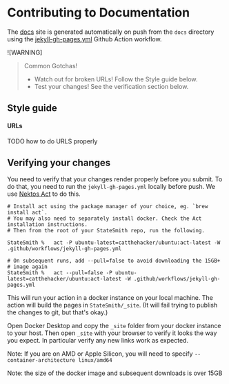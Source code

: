 # Contributing to Documentation

The [docs](/) site is generated automatically on push from the `docs` directory using the [jekyll-gh-pages.yml](/jekyll-gh-pages.yml) Github Action workflow.

![WARNING]
> Common Gotchas!
> * Watch out for broken URLs! Follow the Style guide below.
> * Test your changes! See the verification section below.


## Style guide

#### URLs
TODO how to do URLS properly


## Verifying your changes

You need to verify that your changes render properly before you submit. To do that, you need to run the `jekyll-gh-pages.yml` locally before push. We use [Nektos Act](https://nektosact.com/) to do this.

```
# Install act using the package manager of your choice, eg. `brew install act`.
# You may also need to separately install docker. Check the Act installation instructions.
# Then from the root of your StateSmith repo, run the following.

StateSmith %   act -P ubuntu-latest=catthehacker/ubuntu:act-latest -W .github/workflows/jekyll-gh-pages.yml

# On subsequent runs, add --pull=false to avoid downloading the 15GB+
# image again
StateSmith %   act --pull=false -P ubuntu-latest=catthehacker/ubuntu:act-latest -W .github/workflows/jekyll-gh-pages.yml

```

This will run your action in a docker instance on your local machine. The action will build the pages in `StateSmith/_site`. (It will fail trying to publish the changes to git, but that's okay.)

Open Docker Desktop and copy the `_site` folder from your docker instance to your host. Then open `_site` with your browser to verify it looks the way you expect. In particular verify any new links work as expected.

Note: If you are on AMD or Apple Silicon, you will need to specify `--container-architecture linux/amd64`

Note: the size of the docker image and subsequent downloads is over 15GB

